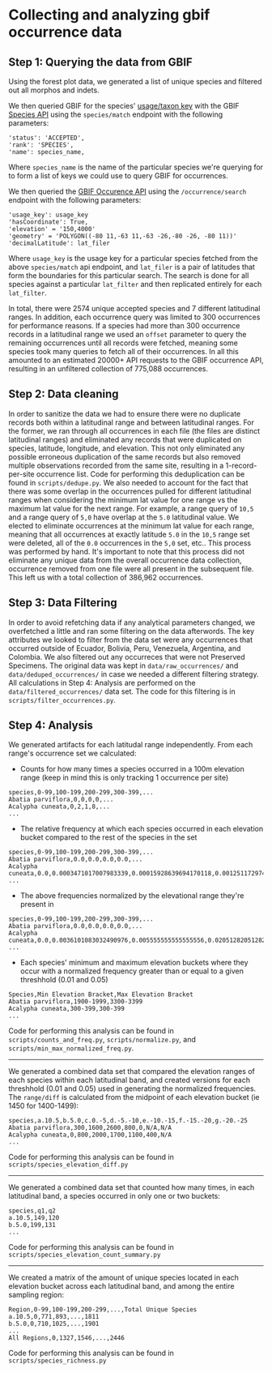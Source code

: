 # Collecting and analyzing gbif occurrence data

## Step 1: Querying the data from GBIF
Using the forest plot data, we generated a list of unique species and filtered out all morphos and indets. 

We then queried GBIF for the species' [usage/taxon key](https://discourse.gbif.org/t/understanding-gbif-taxonomic-keys-usagekey-taxonkey-specieskey/3045) with the GBIF [Species API]() using the `species/match` endpoint with the following parameters:
```
'status': 'ACCEPTED', 
'rank': 'SPECIES', 
'name': species_name,
```
Where `species_name` is the name of the particular species we're querying for to form a list of keys we could use to query GBIF for occurrences.

We then queried the [GBIF Occurence API](https://www.gbif.org/developer/occurrence) using the `/occurrence/search` endpoint with the following parameters:

```
'usage_key': usage_key
'hasCoordinate': True,
'elevation' = '150,4000'
'geometry' = 'POLYGON((-80 11,-63 11,-63 -26,-80 -26, -80 11))'
'decimalLatitude': lat_filer
```
Where `usage_key` is the usage key for a particular species fetched from the above `species/match` api endpoint, and `lat_filer` is a pair of latitudes that form the boundaries for this particular search. The search is done for all species against a particular `lat_filter` and then replicated entirely for each `lat_filter`.

In total, there were 2574 unique accepted species and 7 different latitudinal ranges. In addition, each occurrence query was limited to 300 occurrences for performance reasons. If a species had more than 300 occurrence records in a latitudinal range we used an `offset` parameter to query the remaining occurrences until all records were fetched, meaning some species took many queries to fetch all of their occurrences. In all this amounted to an estimated 20000+ API requests to the GBIF occurrence API, resulting in an unfiltered collection of 775,088 occurrences.

## Step 2: Data cleaning

In order to sanitize the data we had to ensure there were no duplicate records both within a latitudinal range and between latitudinal ranges. For the former, we ran through all occurrences in each file (the files are distinct latitudinal ranges) and eliminated any records that were duplicated on species, latitude, longitude, and elevation. This not only eliminated any possible erroneous duplication of the same records but also removed multiple observations recorded from the same site, resulting in a 1-record-per-site occurrence list. Code for performing this deduplication can be found in `scripts/dedupe.py`. We also needed to account for the fact that there was some overlap in the occurrences pulled for different latitudinal ranges when considering the minimum lat value for one range vs the maximum lat value for the next range. For example, a range query of `10,5` and a range query of `5,0` have overlap at the `5.0` latitudinal value. We elected to eliminate occurrences at the minimum lat value for each range, meaning that all occurrences at exactly latitude `5.0` in the `10,5` range set were deleted, all of the `0.0` occurrences in the `5,0` set, etc.. This process was performed by hand. It's important to note that this process did not eliminate any unique data from the overall occurrence data collection, occurrence removed from one file were all present in the subsequent file. This left us with a total collection of 386,962 occurrences.

## Step 3: Data Filtering

In order to avoid refetching data if any analytical parameters changed, we overfetched a little and ran some filtering on the data afterwords. The key attributes we looked to filter from the data set were any occurrences that occurred outside of Ecuador, Bolivia, Peru, Venezuela, Argentina, and Colombia. We also filtered out any occurreces that were not Preserved Specimens. The original data was kept in `data/raw_occurrences/` and `data/deduped_occurrences/` in case we needed a different filtering strategy. All calculations in Step 4: Analysis are performed on the `data/filtered_occurrences/` data set. The code for this filtering is in `scripts/filter_occurrences.py`.

## Step 4: Analysis

We generated artifacts for each latitudal range independently. From each range's occurrence set we calculated:
- Counts for how many times a species occurred in a 100m elevation range (keep in mind this is only tracking 1 occurrence per site)
```csv
species,0-99,100-199,200-299,300-399,...
Abatia parviflora,0,0,0,0,...
Acalypha cuneata,0,2,1,8,...
...
```

- The relative frequency at which each species occurred in each elevation bucket compared to the rest of the species in the set
```csv
species,0-99,100-199,200-299,300-399,...
Abatia parviflora,0.0,0.0,0.0,0.0,...
Acalypha cuneata,0.0,0.0003471017007983339,0.00015928639694170118,0.0012511729746637473,...
...
```

- The above frequencies normalized by the elevational range they're present in
```csv
species,0-99,100-199,200-299,300-399,...
Abatia parviflora,0.0,0.0,0.0,0.0,...
Acalypha cuneata,0.0,0.0036101083032490976,0.005555555555555556,0.020512820512820513,...
...
```

- Each species' minimum and maximum elevation buckets where they occur with a normalized frequency greater than or equal to a given threshhold (0.01 and 0.05)
```csv
Species,Min Elevation Bracket,Max Elevation Bracket
Abatia parviflora,1900-1999,3300-3399
Acalypha cuneata,300-399,300-399
...
```

Code for performing this analysis can be found in `scripts/counts_and_freq.py`, `scripts/normalize.py`, and `scripts/min_max_normalized_freq.py`.

___

We generated a combined data set that compared the elevation ranges of each species within each latitudinal band, and created versions for each threshhold (0.01 and 0.05) used in generating the normalized frequencies. The `range/diff` is calculated from the midpoint of each elevation bucket (ie 1450 for 1400-1499):
```csv
species,a.10.5,b.5.0,c.0.-5,d.-5.-10,e.-10.-15,f.-15.-20,g.-20.-25
Abatia parviflora,300,1600,2600,800,0,N/A,N/A
Acalypha cuneata,0,800,2000,1700,1100,400,N/A
...
```

Code for performing this analysis can be found in `scripts/species_elevation_diff.py`

___

We generated a combined data set that counted how many times, in each latitudinal band, a species occurred in only one or two buckets:
```csv
species,q1,q2
a.10.5,149,120
b.5.0,199,131
...
```

Code for performing this analysis can be found in `scripts/species_elevation_count_summary.py`

___

We created a matrix of the amount of unique species located in each elevation bucket across each latitudinal band, and among the entire sampling region:
```csv
Region,0-99,100-199,200-299,...,Total Unique Species
a.10.5,0,771,893,...,1811
b.5.0,0,710,1025,...,1901
...
All Regions,0,1327,1546,...,2446
```

Code for performing this analysis can be found in `scripts/species_richness.py`
